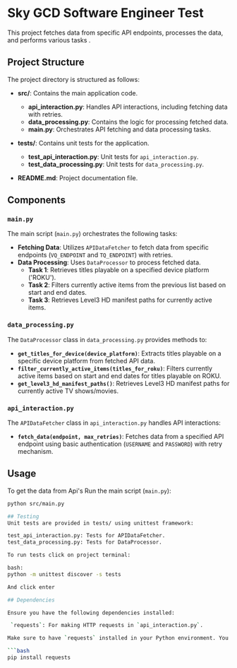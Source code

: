 # Sky GCD Software Engineer Test

This project fetches data from specific API endpoints, processes the data, and performs various tasks .

## Project Structure

The project directory is structured as follows:

- **src/**: Contains the main application code.
  - **api_interaction.py**: Handles API interactions, including fetching data with retries.
  - **data_processing.py**: Contains the logic for processing fetched data.
  - **main.py**: Orchestrates API fetching and data processing tasks.

- **tests/**: Contains unit tests for the application.
  - **test_api_interaction.py**: Unit tests for `api_interaction.py`.
  - **test_data_processing.py**: Unit tests for `data_processing.py`.

- **README.md**: Project documentation file.

## Components

### `main.py`

The main script (`main.py`) orchestrates the following tasks:
- **Fetching Data**: Utilizes `APIDataFetcher` to fetch data from specific endpoints (`VQ_ENDPOINT` and `TQ_ENDPOINT`) with retries.
- **Data Processing**: Uses `DataProcessor` to process fetched data.
  - **Task 1**: Retrieves titles playable on a specified device platform ('ROKU').
  - **Task 2**: Filters currently active items from the previous list based on start and end dates.
  - **Task 3**: Retrieves Level3 HD manifest paths for currently active items.


### `data_processing.py`

The `DataProcessor` class in `data_processing.py` provides methods to:
- **`get_titles_for_device(device_platform)`**: Extracts titles playable on a specific device platform from fetched API data.
- **`filter_currently_active_items(titles_for_roku)`**: Filters currently active items based on start and end dates for titles playable on ROKU.
- **`get_level3_hd_manifest_paths()`**: Retrieves Level3 HD manifest paths for currently active TV shows/movies.


### `api_interaction.py`

The `APIDataFetcher` class in `api_interaction.py` handles API interactions:
- **`fetch_data(endpoint, max_retries)`**: Fetches data from a specified API endpoint using basic authentication (`USERNAME` and `PASSWORD`) with retry mechanism.

## Usage
To get the data from Api's
Run the main script (`main.py`):

```bash
python src/main.py

## Testing
Unit tests are provided in tests/ using unittest framework:

test_api_interaction.py: Tests for APIDataFetcher.
test_data_processing.py: Tests for DataProcessor.

To run tests click on project terminal:

bash:
python -m unittest discover -s tests

And click enter 

## Dependencies

Ensure you have the following dependencies installed:

 `requests`: For making HTTP requests in `api_interaction.py`.

Make sure to have `requests` installed in your Python environment. You can install it using `pip`:

```bash
pip install requests
